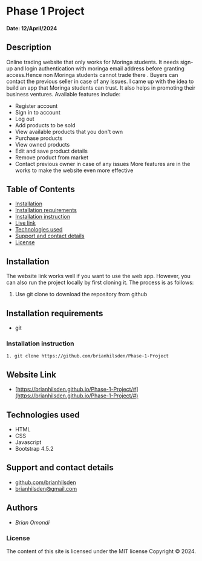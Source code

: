 # Phase 1 Project
#### Date: 12/April/2024

## Description  
Online trading website that only works for Moringa students. It needs sign-up and login authentication with moringa email address before granting access.Hence non Moringa students cannot trade there .
Buyers can contact the previous seller in case of any issues. I came up with the idea to build an app that Moringa students can trust. It also helps in promoting their business ventures. 
Available features include:
 - Register account
 - Sign in to account
 - Log out
 - Add products to be sold
 - View available products that you don't own
 - Purchase products
 - View owned products
 - Edit and save product details
 - Remove product from market
 - Contact previous owner in case of any issues
More features are in the works to make the website even more effective
## Table of Contents
- [Installation](#installation)
- [Installation requirements](#installation-requirements)
- [Installation instruction](#installation-instruction)
- [Live link](#website-link)
- [Technologies used](#technologies-used)
- [Support and contact details](#support-and-contact-details)
- [License](#license)


## Installation
The website link works well if you want to use the web app. However, you can also run the project locally by first cloning it. The process is as follows: 
1. Use git clone to download the repository from github

## Installation requirements
- git 

### Installation instruction
```
1. git clone https://github.com/brianhilsden/Phase-1-Project

```
## Website Link
- [https://brianhilsden.github.io/Phase-1-Project/#](https://brianhilsden.github.io/Phase-1-Project/#)


## Technologies used
- HTML
- CSS
- Javascript
- Bootstrap 4.5.2

## Support and contact details
- [github.com/brianhilsden](github.com/brianhilsden)
- brianhilsden@gmail.com

## Authors
 - *Brian Omondi*
### License
The content of this site is licensed under the MIT license
Copyright &copy; 2024.



